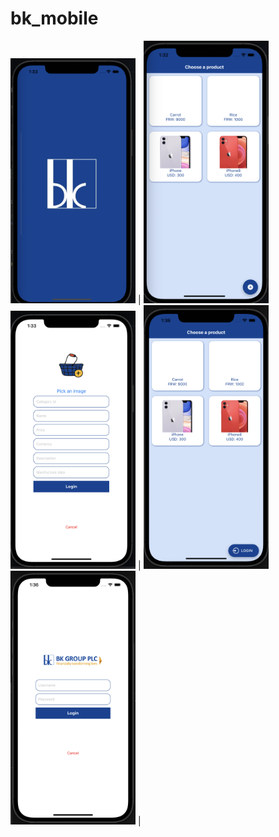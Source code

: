 # bk_mobile

<img src="https://github.com/muhizia/bk_mobile/blob/main/assets/screenshots/1.png" width="200"> |
<img src="https://github.com/muhizia/bk_mobile/blob/main/assets/screenshots/2.png" width="200">
<img src="https://github.com/muhizia/bk_mobile/blob/main/assets/screenshots/3.png" width="200"> |
<img src="https://github.com/muhizia/bk_mobile/blob/main/assets/screenshots/4.png" width="200"> 
<img src="https://github.com/muhizia/bk_mobile/blob/main/assets/screenshots/5.png" width="200"> |
